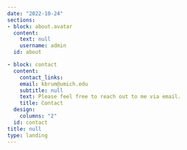 ```yaml
---
date: "2022-10-24"
sections:
- block: about.avatar
  content:
    text: null
    username: admin
  id: about

- block: contact
  content:
    contact_links:
    email: kbrum@umich.edu
    subtitle: null
    text: Please feel free to reach out to me via email.
    title: Contact
  design:
    columns: "2"
  id: contact
title: null
type: landing
---
```

